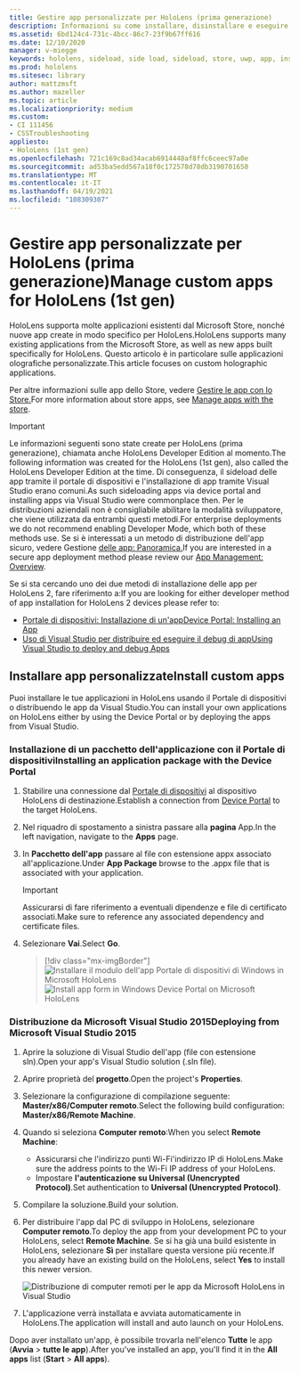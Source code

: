 ```yaml
---
title: Gestire app personalizzate per HoloLens (prima generazione)
description: Informazioni su come installare, disinstallare e eseguire il side load di app olografiche personalizzate nei dispositivi HoloLens usando il Portale di dispositivi e Visual Studio.
ms.assetid: 6bd124c4-731c-4bcc-86c7-23f9b67ff616
ms.date: 12/10/2020
manager: v-miegge
keywords: hololens, sideload, side load, sideload, store, uwp, app, install
ms.prod: hololens
ms.sitesec: library
author: mattzmsft
ms.author: mazeller
ms.topic: article
ms.localizationpriority: medium
ms.custom:
- CI 111456
- CSSTroubleshooting
appliesto:
- HoloLens (1st gen)
ms.openlocfilehash: 721c169c8ad34acab6914448af8ffc6ceec97a0e
ms.sourcegitcommit: ad53ba5edd567a18f0c172578d78db3190701650
ms.translationtype: MT
ms.contentlocale: it-IT
ms.lasthandoff: 04/19/2021
ms.locfileid: "108309307"
---
```

# <a name="manage-custom-apps-for-hololens-1st-gen"></a><span data-ttu-id="de480-104">Gestire app personalizzate per HoloLens (prima generazione)</span><span class="sxs-lookup"><span data-stu-id="de480-104">Manage custom apps for HoloLens (1st gen)</span></span>

<span data-ttu-id="de480-105">HoloLens supporta molte applicazioni esistenti dal Microsoft Store, nonché nuove app create in modo specifico per HoloLens.</span><span class="sxs-lookup"><span data-stu-id="de480-105">HoloLens supports many existing applications from the Microsoft Store, as well as new apps built specifically for HoloLens.</span></span> <span data-ttu-id="de480-106">Questo articolo è in particolare sulle applicazioni olografiche personalizzate.</span><span class="sxs-lookup"><span data-stu-id="de480-106">This article focuses on custom holographic applications.</span></span>  

<span data-ttu-id="de480-107">Per altre informazioni sulle app dello Store, vedere [Gestire le app con lo Store.](holographic-store-apps.md)</span><span class="sxs-lookup"><span data-stu-id="de480-107">For more information about store apps, see [Manage apps with the store](holographic-store-apps.md).</span></span>

> [!IMPORTANT]
> <span data-ttu-id="de480-108">Le informazioni seguenti sono state create per HoloLens (prima generazione), chiamata anche HoloLens Developer Edition al momento.</span><span class="sxs-lookup"><span data-stu-id="de480-108">The following information was created for the HoloLens (1st gen), also called the HoloLens Developer Edition at the time.</span></span> <span data-ttu-id="de480-109">Di conseguenza, il sideload delle app tramite il portale di dispositivi e l'installazione di app tramite Visual Studio erano comuni.</span><span class="sxs-lookup"><span data-stu-id="de480-109">As such sideloading apps via device portal and installing apps via Visual Studio were commonplace then.</span></span> <span data-ttu-id="de480-110">Per le distribuzioni aziendali non è consigliabile abilitare la modalità sviluppatore, che viene utilizzata da entrambi questi metodi.</span><span class="sxs-lookup"><span data-stu-id="de480-110">For enterprise deployments we do not recommend enabling Developer Mode, which both of these methods use.</span></span> <span data-ttu-id="de480-111">Se si è interessati a un metodo di distribuzione dell'app sicuro, vedere Gestione [delle app: Panoramica.](app-deploy-overview.md)</span><span class="sxs-lookup"><span data-stu-id="de480-111">If you are interested in a secure app deployment method please review our [App Management: Overview](app-deploy-overview.md).</span></span>
>
> <span data-ttu-id="de480-112">Se si sta cercando uno dei due metodi di installazione delle app per HoloLens 2, fare riferimento a:</span><span class="sxs-lookup"><span data-stu-id="de480-112">If you are looking for either developer method of app installation for HoloLens 2 devices please refer to:</span></span>
> - [<span data-ttu-id="de480-113">Portale di dispositivi: Installazione di un'app</span><span class="sxs-lookup"><span data-stu-id="de480-113">Device Portal: Installing an App</span></span>](https://docs.microsoft.com/windows/mixed-reality/develop/platform-capabilities-and-apis/using-the-windows-device-portal#installing-an-app)
> - [<span data-ttu-id="de480-114">Uso di Visual Studio per distribuire ed eseguire il debug di app</span><span class="sxs-lookup"><span data-stu-id="de480-114">Using Visual Studio to deploy and debug Apps</span></span>](https://docs.microsoft.com/windows/mixed-reality/develop/platform-capabilities-and-apis/using-visual-studio)

## <a name="install-custom-apps"></a><span data-ttu-id="de480-115">Installare app personalizzate</span><span class="sxs-lookup"><span data-stu-id="de480-115">Install custom apps</span></span>

<span data-ttu-id="de480-116">Puoi installare le tue applicazioni in HoloLens usando il Portale di dispositivi o distribuendo le app da Visual Studio.</span><span class="sxs-lookup"><span data-stu-id="de480-116">You can install your own applications on HoloLens either by using the Device Portal or by deploying the apps from Visual Studio.</span></span>

### <a name="installing-an-application-package-with-the-device-portal"></a><span data-ttu-id="de480-117">Installazione di un pacchetto dell'applicazione con il Portale di dispositivi</span><span class="sxs-lookup"><span data-stu-id="de480-117">Installing an application package with the Device Portal</span></span>

1. <span data-ttu-id="de480-118">Stabilire una connessione dal [Portale di dispositivi](https://docs.microsoft.com/windows/mixed-reality/using-the-windows-device-portal) al dispositivo HoloLens di destinazione.</span><span class="sxs-lookup"><span data-stu-id="de480-118">Establish a connection from [Device Portal](https://docs.microsoft.com/windows/mixed-reality/using-the-windows-device-portal) to the target HoloLens.</span></span>

1. <span data-ttu-id="de480-119">Nel riquadro di spostamento a sinistra passare alla **pagina** App.</span><span class="sxs-lookup"><span data-stu-id="de480-119">In the left navigation, navigate to the **Apps** page.</span></span>

1. <span data-ttu-id="de480-120">In **Pacchetto dell'app** passare al file con estensione appx associato all'applicazione.</span><span class="sxs-lookup"><span data-stu-id="de480-120">Under **App Package** browse to the .appx file that is associated with your application.</span></span>

   > [!IMPORTANT]
   > <span data-ttu-id="de480-121">Assicurarsi di fare riferimento a eventuali dipendenze e file di certificato associati.</span><span class="sxs-lookup"><span data-stu-id="de480-121">Make sure to reference any associated dependency and certificate files.</span></span>

1. <span data-ttu-id="de480-122">Selezionare **Vai**.</span><span class="sxs-lookup"><span data-stu-id="de480-122">Select **Go**.</span></span>

   > [!div class="mx-imgBorder"]
   > <span data-ttu-id="de480-123">![Installare il modulo dell'app Portale di dispositivi di Windows in Microsoft HoloLens](images/deviceportal-appmanager.jpg)</span><span class="sxs-lookup"><span data-stu-id="de480-123">![Install app form in Windows Device Portal on Microsoft HoloLens](images/deviceportal-appmanager.jpg)</span></span>

### <a name="deploying-from-microsoft-visual-studio-2015"></a><span data-ttu-id="de480-124">Distribuzione da Microsoft Visual Studio 2015</span><span class="sxs-lookup"><span data-stu-id="de480-124">Deploying from Microsoft Visual Studio 2015</span></span>

1. <span data-ttu-id="de480-125">Aprire la soluzione di Visual Studio dell'app (file con estensione sln).</span><span class="sxs-lookup"><span data-stu-id="de480-125">Open your app's Visual Studio solution (.sln file).</span></span>

1. <span data-ttu-id="de480-126">Aprire proprietà del **progetto**.</span><span class="sxs-lookup"><span data-stu-id="de480-126">Open the project's **Properties**.</span></span>

1. <span data-ttu-id="de480-127">Selezionare la configurazione di compilazione seguente: **Master/x86/Computer remoto**.</span><span class="sxs-lookup"><span data-stu-id="de480-127">Select the following build configuration: **Master/x86/Remote Machine**.</span></span>

1. <span data-ttu-id="de480-128">Quando si seleziona **Computer remoto**:</span><span class="sxs-lookup"><span data-stu-id="de480-128">When you select **Remote Machine**:</span></span>
   - <span data-ttu-id="de480-129">Assicurarsi che l'indirizzo punti Wi-Fi'indirizzo IP di HoloLens.</span><span class="sxs-lookup"><span data-stu-id="de480-129">Make sure the address points to the Wi-Fi IP address of your HoloLens.</span></span>
   - <span data-ttu-id="de480-130">Impostare **l'autenticazione su Universal (Unencrypted Protocol)**.</span><span class="sxs-lookup"><span data-stu-id="de480-130">Set authentication to **Universal (Unencrypted Protocol)**.</span></span>
   
1. <span data-ttu-id="de480-131">Compilare la soluzione.</span><span class="sxs-lookup"><span data-stu-id="de480-131">Build your solution.</span></span>

1. <span data-ttu-id="de480-132">Per distribuire l'app dal PC di sviluppo in HoloLens, selezionare **Computer remoto**.</span><span class="sxs-lookup"><span data-stu-id="de480-132">To deploy the app from your development PC to your HoloLens, select **Remote Machine**.</span></span> <span data-ttu-id="de480-133">Se si ha già una build esistente in HoloLens, selezionare **Sì** per installare questa versione più recente.</span><span class="sxs-lookup"><span data-stu-id="de480-133">If you already have an existing build on the HoloLens, select **Yes** to install this newer version.</span></span>  

   ![Distribuzione di computer remoti per le app da Microsoft HoloLens in Visual Studio](images/vs2015-remotedeployment.jpg)  
   
1. <span data-ttu-id="de480-135">L'applicazione verrà installata e avviata automaticamente in HoloLens.</span><span class="sxs-lookup"><span data-stu-id="de480-135">The application will install and auto launch on your HoloLens.</span></span>

<span data-ttu-id="de480-136">Dopo aver installato un'app, è possibile trovarla nell'elenco **Tutte** le app (**Avvia**  >  **tutte le app**).</span><span class="sxs-lookup"><span data-stu-id="de480-136">After you've installed an app, you'll find it in the **All apps** list (**Start** > **All apps**).</span></span>
